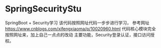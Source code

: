 # SpringSecurityStu
SpringBoot + Security学习 该代码按照网址代码一步步进行学习， 参考网址 https://www.cnblogs.com/xifengxiaoma/p/10020960.html
代码核心模块完全按照网址来，加上自己一点点的改动
主要功能，Security登录认证，接口访问授权。
